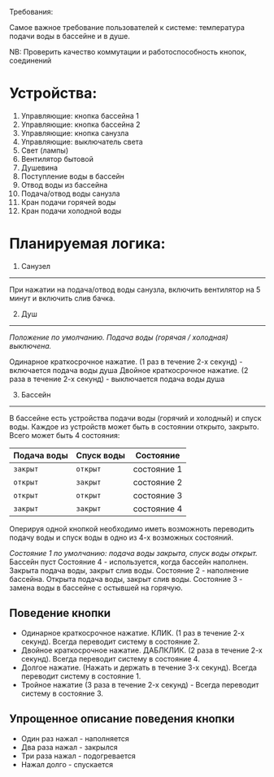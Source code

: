 Требования:

Самое важное требование пользователей к системе: температура подачи воды в бассейне и в душе.

NB: Проверить качество коммутации и работоспособность кнопок, соединений

Устройства:
===========
1. Управляющие: кнопка бассейна 1
2. Управляющие: кнопка бассейна 2
3. Управляющие: кнопка санузла
4. Управляющие: выключатель света
5. Свет (лампы)
6. Вентилятор бытовой
7. Душевина
8. Поступление воды в бассейн
9. Отвод воды из бассейна
10. Подача/отвод воды санузла
11. Кран подачи горячей воды
12. Кран подачи холодной воды

Планируемая логика:
===================

1. Санузел
-----------

При нажатии на подача/отвод воды санузла, включить вентилятор на 5 минут и включить слив бачка.

2. Душ
------

*Положение по умолчанию. Подача воды (горячая / холодная) выключена.*

Одинарное краткосрочное нажатие. (1 раз в течение 2-х секунд) - включается подача воды душа
Двойное краткосрочное нажатие. (2 раза в течение 2-х секунд) - выключается подача воды душа

3. Бассейн
----------

В бассейне есть устройства подачи воды (горячий и холодный) и спуск воды. Каждое из устройств может быть в состоянии открыто, закрыто. Всего может быть 4 состояния:

Подача воды | Спуск воды | Состояние
--- | --- | ---
`закрыт` | `открыт` | состояние 1
`открыт` | `закрыт` | состояние 2
`открыт` | `открыт` | состояние 3
`закрыт` | `закрыт` | состояние 4

Оперируя одной кнопкой необходимо иметь возможноть переводить подачу воды и спуск воды в одно из 4-х возможных состояний.

*Состояние 1 по умолчанию: подача воды закрыта, спуск воды открыт.* Бассейн пуст
Состояние 4 - используется, когда бассейн наполнен. Закрыта подача воды, закрыт слив воды.
Состояние 2 - наполнение бассейна. Открыта подача воды, закрыт слив воды.
Состояние 3 - замена воды в бассейне с остывшей на горячую.

Поведение кнопки
----------------

* Одинарное краткосрочное нажатие. КЛИК. (1 раз в течение 2-х секунд). Всегда переводит систему в состояние 2.
* Двойное краткосрочное нажатие. ДАБЛКЛИК. (2 раза в течение 2-х секунд). Всегда переводит систему в состояние 4.
* Долгое нажатие. (Нажать и держать в течение 3-х секунд). Всегда переводит систему в состояние 1.
* Тройное нажатие (3 раза в течение 2-х секунд) - Всегда переводит систему в состояние 3.

Упрощенное описание поведения кнопки
------------------------------------

* Один раз нажал - наполняется
* Два раза нажал - закрылся
* Три раза нажал - подогревается
* Нажал долго - спускается